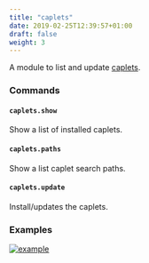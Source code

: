 ```yaml
---
title: "caplets"
date: 2019-02-25T12:39:57+01:00
draft: false
weight: 3
---
```


A module to list and update [caplets](/basic-usage/#caplets).

### Commands

#### `caplets.show`

Show a list of installed caplets.

#### `caplets.paths`

Show a list caplet search paths.

#### `caplets.update`

Install/updates the caplets.

### Examples

[![example](https://asciinema.org/a/XVohDvyR7xW2PSsnFcqnyG8G2.png)](https://asciinema.org/a/XVohDvyR7xW2PSsnFcqnyG8G2)
